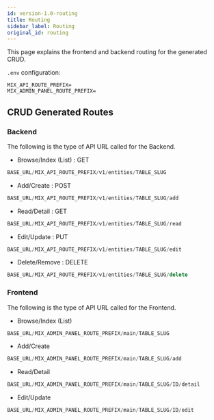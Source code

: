 ```yaml
---
id: version-1.0-routing
title: Routing
sidebar_label: Routing
original_id: routing
---
```


This page explains the frontend and backend routing for the generated CRUD.

`.env` configuration:
```
MIX_API_ROUTE_PREFIX=
MIX_ADMIN_PANEL_ROUTE_PREFIX=
```

## CRUD Generated Routes

### Backend

The following is the type of API URL called for the Backend.

* Browse/Index (List) : GET

```javascript
BASE_URL/MIX_API_ROUTE_PREFIX/v1/entities/TABLE_SLUG
```

* Add/Create : POST

```javascript
BASE_URL/MIX_API_ROUTE_PREFIX/v1/entities/TABLE_SLUG/add
```

* Read/Detail : GET

```javascript
BASE_URL/MIX_API_ROUTE_PREFIX/v1/entities/TABLE_SLUG/read
```

* Edit/Update : PUT

```javascript
BASE_URL/MIX_API_ROUTE_PREFIX/v1/entities/TABLE_SLUG/edit
```

* Delete/Remove : DELETE

```javascript
BASE_URL/MIX_API_ROUTE_PREFIX/v1/entities/TABLE_SLUG/delete
```


### Frontend

The following is the type of API URL called for the Frontend.

* Browse/Index (List)

```javascript
BASE_URL/MIX_ADMIN_PANEL_ROUTE_PREFIX/main/TABLE_SLUG
```

* Add/Create

```javascript
BASE_URL/MIX_ADMIN_PANEL_ROUTE_PREFIX/main/TABLE_SLUG/add
```

* Read/Detail

```javascript
BASE_URL/MIX_ADMIN_PANEL_ROUTE_PREFIX/main/TABLE_SLUG/ID/detail
```

* Edit/Update

```javascript
BASE_URL/MIX_ADMIN_PANEL_ROUTE_PREFIX/main/TABLE_SLUG/ID/edit
```